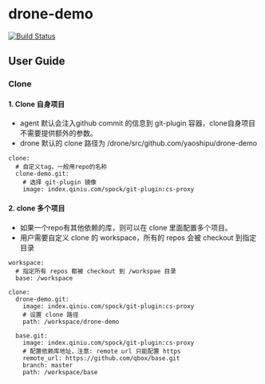 # drone-demo

[![Build Status](http://drone-server.ke-cs.dev.qiniu.io/api/badges/yaoshipu/drone-demo/status.svg)](http://drone-server.ke-cs.dev.qiniu.io/yaoshipu/drone-demo)

## User Guide

### Clone

#### 1. Clone 自身项目

- agent 默认会注入github commit 的信息到 git-plugin 容器，clone自身项目不需要提供额外的参数。
- drone 默认的 clone 路径为 /drone/src/github.com/yaoshipu/drone-demo

```
clone:
  # 自定义tag，一般用repo的名称	
  clone-demo.git:
	# 选择 git-plugin 镜像
    image: index.qiniu.com/spock/git-plugin:cs-proxy
```

#### 2. clone 多个项目

- 如果一个repo有其他依赖的库，则可以在 clone 里面配置多个项目。
- 用户需要自定义 clone 的 workspace，所有的 repos 会被 checkout 到指定目录

```
workspace:
  # 指定所有 repos 都被 checkout 到 /workspae 目录
  base: /workspace

clone:
  drone-demo.git:
    image: index.qiniu.com/spock/git-plugin:cs-proxy
	# 设置 clone 路径
    path: /workspace/drone-demo

  base.git:
    image: index.qiniu.com/spock/git-plugin:cs-proxy
	# 配置依赖库地址，注意: remote url 只能配置 https
    remote_url: https://github.com/qbox/base.git
    branch: master
    path: /workspace/base
```

